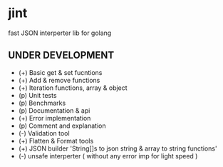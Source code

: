 # jint
fast JSON interperter lib for golang
## UNDER DEVELOPMENT
+ (+) Basic get & set fucntions
+ (+) Add & remove functions
+ (+) Iteration functions, array & object
+ (p) Unit tests
+ (p) Benchmarks
+ (p) Documentation & api
+ (+) Error implementation
+ (p) Comment and explanation
+ (-) Validation tool
+ (+) Flatten & Format tools
+ (+) JSON builder 'String[]s to json string & array to string functions'
+ (-) unsafe interperter ( without any error imp for light speed )